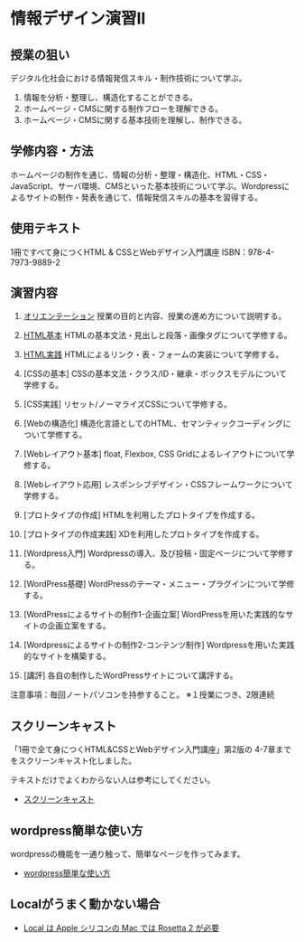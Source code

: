 # 情報デザイン演習II


## 授業の狙い

デジタル化社会における情報発信スキル・制作技術について学ぶ。

1. 情報を分析・整理し、構造化することができる。
2. ホームページ・CMSに関する制作フローを理解できる。
3. ホームページ・CMSに関する基本技術を理解し、制作できる。

## 学修内容・方法

ホームページの制作を通じ、情報の分析・整理・構造化、HTML・CSS・JavaScript、サーバ環境、CMSといった基本技術について学ぶ。Wordpressによるサイトの制作・発表を通じて、情報発信スキルの基本を習得する。

## 使用テキスト

1冊ですべて身につくHTML & CSSとWebデザイン入門講座
ISBN：978-4-7973-9889-2

## 演習内容

1. [オリエンテーション](./id_01.md)
授業の目的と内容、授業の進め方について説明する。

2. [HTML基本](./id_02.md)
HTMLの基本文法・見出しと段落・画像タグについて学修する。

3. [HTML実践](./id_03.md)
HTMLによるリンク・表・フォームの実装について学修する。

4. [CSSの基本]
CSSの基本文法・クラス/ID・継承・ボックスモデルについて学修する。

5. [CSS実践]
リセット/ノーマライズCSSについて学修する。

6. [Webの構造化]
構造化言語としてのHTML、セマンティックコーディングについて学修する。

7. [Webレイアウト基本]
float, Flexbox, CSS Gridによるレイアウトについて学修する。

8. [Webレイアウト応用]
レスポンシブデザイン・CSSフレームワークについて学修する。

9. [プロトタイプの作成]
HTMLを利用したプロトタイプを作成する。

10. [プロトタイプの作成実践]
XDを利用したプロトタイプを作成する。

11. [Wordpress入門]
Wordpressの導入、及び投稿・固定ページについて学修する。

12. [WordPress基礎]
WordPressのテーマ・メニュー・プラグインについて学修する。

13. [WordPressによるサイトの制作1-企画立案]
WordPressを用いた実践的なサイトの企画立案をする。

14. [Wordpressによるサイトの制作2-コンテンツ制作]
Wordpressを用いた実践的なサイトを構築する。

15. [講評]
各自の制作したWordPressサイトについて講評する。

注意事項：毎回ノートパソコンを持参すること。
※１授業につき、2限連続

## スクリーンキャスト
「1冊で全て身につくHTML&CSSとWebデザイン入門講座」第2版の
4-7章までをスクリーンキャスト化しました。

テキストだけでよくわからない人は参考にしてください。
- [スクリーンキャスト](https://www.youtube.com/watch?v=rEcsDLsZX3A&list=PLeaTO-zJc7wAbJBwSaILCWwVpbr7bZEEr)

## wordpress簡単な使い方
wordpressの機能を一通り触って、簡単なページを作ってみます。
- [wordpress簡単な使い方](./wordpress-tutorial.md)

## Localがうまく動かない場合
- [Local は Apple シリコンの Mac では Rosetta 2 が必要](../../App/Local/index.md)